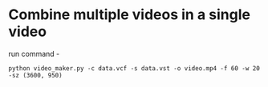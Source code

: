 # Combine multiple videos in a single video

run command -

```
python video_maker.py -c data.vcf -s data.vst -o video.mp4 -f 60 -w 20 -sz (3600, 950)
```
